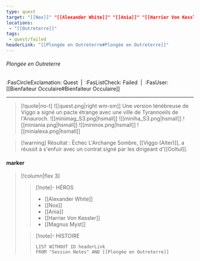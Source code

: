 ```yaml
---
type: quest
target: "[[Nox]]" "[[Alexander White]]" "[[Ania]]" "[[Harrier Von Kessler]]" "[[Magnus Myst]]"
locations:
 - "[[Outreterre]]"
tags:
 - quest/failed
headerLink: "[[Plongée en Outreterre#Plongée en Outreterre]]"
---
```

###### Plongée en Outreterre
<span class="sub2">:FasCircleExclamation: Quest&nbsp;&nbsp;|&nbsp;&nbsp;:FasListCheck: Failed&nbsp;&nbsp;|&nbsp;&nbsp;:FasUser: [[Bienfaiteur Occulaire#Bienfaiteur Occulaire]]</span>
___

> [!quote|no-t]
>![[quest.png|right wm-sm]] Une version ténébreuse de Viggo a signé un pacte étrange avec une ville de Tyrannoeils de l'Anauroch.
> ![[minimag_S3.png|hsmall]] ![[miniha_S3.png|hsmall]] ![[miniania.png|hsmall]] ![[mininox.png|hsmall]] ![[minialexa.png|hsmall]]

> [!warning] Résultat : Échec
> L'Archange Sombre, [[Viggo (Alter)]], a réussit à s'enfuir avec un contrat signé par les dirigeant d'[[Ooltul]].
#### marker
> [!column|flex 3]
> >[!note]- HÉROS
> >- [[Alexander White]]
> >- [[Nox]]
> >- [[Ania]]
> >- [[Harrier Von Kessler]]
> >-  [[Magnus Myst]]
> 
>>[!note]- HISTOIRE
>>```dataview
>>LIST WITHOUT ID headerLink
>>FROM "Session Notes" AND [[Plongée en Outreterre]]

